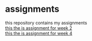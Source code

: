 # assignments
this repository contains my assignments<br>
[this the is assignment for week 2](https://github.com/Maxthissen/assignments/blob/master/Assignment_week_2.ipynb)<br>
[this the is assignment for week 4](https://github.com/Maxthissen/assignments/blob/master/Assignment_week_4.ipynb)
